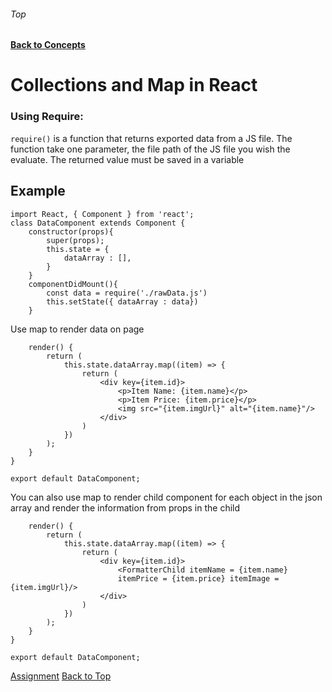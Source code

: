 ###### Top
#### [Back to Concepts](README.md)
# Collections and Map in React

### Using Require:
`require()` is a function that returns exported data from a JS file. The function take one parameter, the file path of the JS file you wish the evaluate. The returned value must be saved in a variable 

## Example 
```JSX
import React, { Component } from 'react';
class DataComponent extends Component {
    constructor(props){
        super(props);
        this.state = {
            dataArray : [],
        }
    }
    componentDidMount(){
        const data = require('./rawData.js')
        this.setState({ dataArray : data})
    }
```
Use map to render data on page
```JSX
    render() {
        return (
            this.state.dataArray.map((item) => {
                return (
                    <div key={item.id}>
                        <p>Item Name: {item.name}</p>
                        <p>Item Price: {item.price}</p>
                        <img src="{item.imgUrl}" alt="{item.name}"/>
                    </div>
                )
            })
        );
    }
}

export default DataComponent;
```
You can also use map to render child component for each object in the json array and render the information from props in the child
```JSX
    render() {
        return (
            this.state.dataArray.map((item) => {
                return (
                    <div key={item.id}>
                        <FormatterChild itemName = {item.name} 
                        itemPrice = {item.price} itemImage = {item.imgUrl}/>
                    </div>
                )
            })
        );
    }
}

export default DataComponent;
```

[Assignment](assignments.md#03/18/2020)
[Back to Top](#Top)
